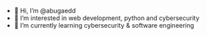 - 👋 Hi, I’m @abugaedd
- 👀 I’m interested in web development, python and cybersecurity
- 🌱 I’m currently learning cybersecurity & software engineering


<!---
abugaedd/abugaedd is a ✨ special ✨ repository because its `README.md` (this file) appears on your GitHub profile.
You can click the Preview link to take a look at your changes.
--->
